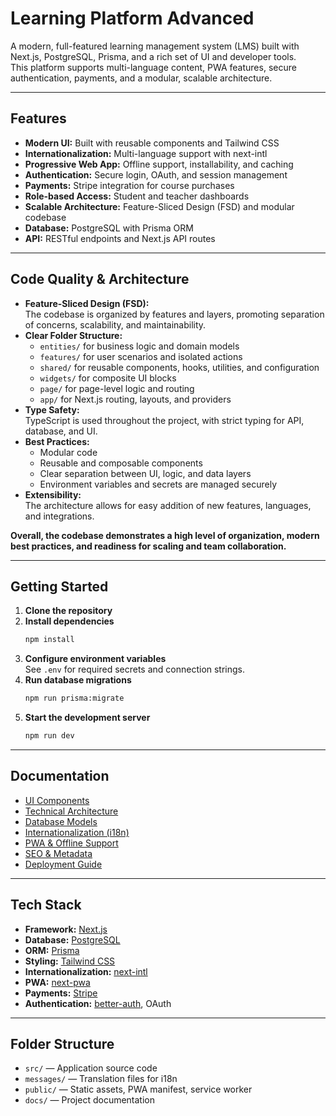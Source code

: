 # Learning Platform Advanced

A modern, full-featured learning management system (LMS) built with Next.js, PostgreSQL, Prisma, and a rich set of UI and developer tools.  
This platform supports multi-language content, PWA features, secure authentication, payments, and a modular, scalable architecture.

---

## Features

- **Modern UI:** Built with reusable components and Tailwind CSS
- **Internationalization:** Multi-language support with next-intl
- **Progressive Web App:** Offline support, installability, and caching
- **Authentication:** Secure login, OAuth, and session management
- **Payments:** Stripe integration for course purchases
- **Role-based Access:** Student and teacher dashboards
- **Scalable Architecture:** Feature-Sliced Design (FSD) and modular codebase
- **Database:** PostgreSQL with Prisma ORM
- **API:** RESTful endpoints and Next.js API routes

---

## Code Quality & Architecture

- **Feature-Sliced Design (FSD):**  
  The codebase is organized by features and layers, promoting separation of concerns, scalability, and maintainability.
- **Clear Folder Structure:**  
  - `entities/` for business logic and domain models  
  - `features/` for user scenarios and isolated actions  
  - `shared/` for reusable components, hooks, utilities, and configuration  
  - `widgets/` for composite UI blocks  
  - `page/` for page-level logic and routing  
  - `app/` for Next.js routing, layouts, and providers
- **Type Safety:**  
  TypeScript is used throughout the project, with strict typing for API, database, and UI.
- **Best Practices:**  
  - Modular code  
  - Reusable and composable components  
  - Clear separation between UI, logic, and data layers  
  - Environment variables and secrets are managed securely
- **Extensibility:**  
  The architecture allows for easy addition of new features, languages, and integrations.

**Overall, the codebase demonstrates a high level of organization, modern best practices, and readiness for scaling and team collaboration.**

---

## Getting Started

1. **Clone the repository**
2. **Install dependencies**
   ```bash
   npm install
   ```
3. **Configure environment variables**  
   See `.env` for required secrets and connection strings.
4. **Run database migrations**
   ```bash
   npm run prisma:migrate
   ```
5. **Start the development server**
   ```bash
   npm run dev
   ```

---

## Documentation

- [UI Components](./docs/ui.md)
- [Technical Architecture](./docs/architecture.md)
- [Database Models](./docs/db.md)
- [Internationalization (i18n)](./docs/i18n.md)
- [PWA & Offline Support](./docs/pwa.md)
- [SEO & Metadata](./docs/seo.md)
- [Deployment Guide](./docs/deployment.md)

---

## Tech Stack

- **Framework:** [Next.js](https://nextjs.org/)
- **Database:** [PostgreSQL](https://www.postgresql.org/)
- **ORM:** [Prisma](https://www.prisma.io/)
- **Styling:** [Tailwind CSS](https://tailwindcss.com/)
- **Internationalization:** [next-intl](https://next-intl-docs.vercel.app/)
- **PWA:** [next-pwa](https://github.com/shadowwalker/next-pwa)
- **Payments:** [Stripe](https://stripe.com/)
- **Authentication:** [better-auth](https://www.npmjs.com/package/better-auth), OAuth

---

## Folder Structure

- `src/` — Application source code
- `messages/` — Translation files for i18n
- `public/` — Static assets, PWA manifest, service worker
- `docs/` — Project documentation


